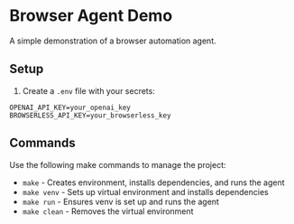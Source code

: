 # Browser Agent Demo

A simple demonstration of a browser automation agent.

## Setup

1. Create a `.env` file with your secrets:
```
OPENAI_API_KEY=your_openai_key
BROWSERLESS_API_KEY=your_browserless_key
```

## Commands

Use the following make commands to manage the project:

- `make` - Creates environment, installs dependencies, and runs the agent
- `make venv` - Sets up virtual environment and installs dependencies
- `make run` - Ensures venv is set up and runs the agent
- `make clean` - Removes the virtual environment 